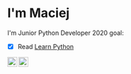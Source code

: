 # I'm Maciej
I'm Junior Python Developer
2020 goal:
* [x] Read [Learn Python](https://www.goodreads.com/book/show/80435.Learning_Python)


[<img align="left" alt="humanbeing-dev | LinkedIn" width="22px" src="https://cdn.jsdelivr.net/npm/simple-icons@v3/icons/linkedin.svg" />][linkedin]
[<img align="left" alt="humanbeing-dev | LinkedIn" width="22px" src="https://f1.pngfuel.com/png/217/925/319/stackoverflow-icon-text-logo-hand-finger-line-gesture-png-clip-art-thumbnail.png" />][stackoverflow]

[linkedin]: https://linkedin.com/in/maciej-sitowski/
[stackoverflow]: https://stackoverflow.com/users/12099563/humanbeing



